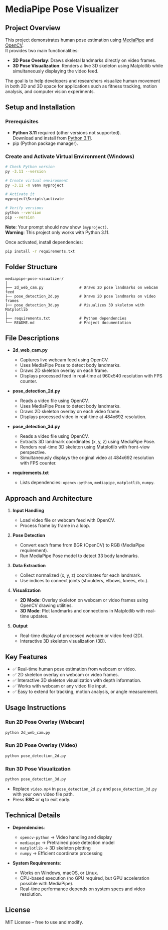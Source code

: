 # MediaPipe Pose Visualizer

## Project Overview
This project demonstrates human pose estimation using [MediaPipe](https://developers.google.com/mediapipe) and [OpenCV](https://opencv.org/).  
It provides two main functionalities:
- **2D Pose Overlay**: Draws skeletal landmarks directly on video frames.  
- **3D Pose Visualization**: Renders a live 3D skeleton using Matplotlib while simultaneously displaying the video feed.  

The goal is to help developers and researchers visualize human movement in both 2D and 3D space for applications such as fitness tracking, motion analysis, and computer vision experiments.

## Setup and Installation

### Prerequisites
- **Python 3.11** required (other versions not supported).  
  Download and install from [Python 3.11](https://www.python.org/downloads/release/python-3110/).  
- pip (Python package manager).  

### Create and Activate Virtual Environment (Windows)
```bash
# Check Python version
py -3.11 --version

# Create virtual environment
py -3.11 -m venv myproject

# Activate it
myproject\Scripts\activate

# Verify versions
python --version
pip --version
```

**Note**: Your prompt should now show `(myproject)`.  
**Warning**: This project only works with Python 3.11.

Once activated, install dependencies:
```bash
pip install -r requirements.txt
```

## Folder Structure
```
mediapipe-pose-visualizer/
│
├── 2d_web_cam.py                # Draws 2D pose landmarks on webcam feed
├── pose_detection_2d.py         # Draws 2D pose landmarks on video frames
├── pose_detection_3d.py         # Visualizes 3D skeleton with Matplotlib
│
├── requirements.txt             # Python dependencies
└── README.md                    # Project documentation
```

## File Descriptions
- **2d_web_cam.py**  
  - Captures live webcam feed using OpenCV.  
  - Uses MediaPipe Pose to detect body landmarks.  
  - Draws 2D skeleton overlay on each frame.  
  - Displays processed feed in real-time at 960x540 resolution with FPS counter.  

- **pose_detection_2d.py**  
  - Reads a video file using OpenCV.  
  - Uses MediaPipe Pose to detect body landmarks.  
  - Draws 2D skeleton overlay on each video frame.  
  - Displays processed video in real-time at 484x692 resolution.  

- **pose_detection_3d.py**  
  - Reads a video file using OpenCV.  
  - Extracts 3D landmark coordinates (x, y, z) using MediaPipe Pose.  
  - Renders real-time 3D skeleton using Matplotlib with front-view perspective.  
  - Simultaneously displays the original video at 484x692 resolution with FPS counter.  

- **requirements.txt**  
  - Lists dependencies: `opencv-python`, `mediapipe`, `matplotlib`, `numpy`.  

## Approach and Architecture
1. **Input Handling**
   - Load video file or webcam feed with OpenCV.
   - Process frame by frame in a loop.

2. **Pose Detection**
   - Convert each frame from BGR (OpenCV) to RGB (MediaPipe requirement).
   - Run MediaPipe Pose model to detect 33 body landmarks.

3. **Data Extraction**
   - Collect normalized (x, y, z) coordinates for each landmark.
   - Use indices to connect joints (shoulders, elbows, knees, etc.).

4. **Visualization**
   - **2D Mode**: Overlay skeleton on webcam or video frames using OpenCV drawing utilities.  
   - **3D Mode**: Plot landmarks and connections in Matplotlib with real-time updates.  

5. **Output**
   - Real-time display of processed webcam or video feed (2D).  
   - Interactive 3D skeleton visualization (3D).  

## Key Features
- ✅ Real-time human pose estimation from webcam or video.  
- ✅ 2D skeleton overlay on webcam or video frames.  
- ✅ Interactive 3D skeleton visualization with depth information.  
- ✅ Works with webcam or any video file input.  
- ✅ Easy to extend for tracking, motion analysis, or angle measurement.  

## Usage Instructions

### Run 2D Pose Overlay (Webcam)
```bash
python 2d_web_cam.py
```

### Run 2D Pose Overlay (Video)
```bash
python pose_detection_2d.py
```

### Run 3D Pose Visualization
```bash
python pose_detection_3d.py
```

- Replace `video.mp4` in `pose_detection_2d.py` and `pose_detection_3d.py` with your own video file path.  
- Press **ESC** or **q** to exit early.  

## Technical Details
- **Dependencies**:
  - `opencv-python` → Video handling and display  
  - `mediapipe` → Pretrained pose detection model  
  - `matplotlib` → 3D skeleton plotting  
  - `numpy` → Efficient coordinate processing  

- **System Requirements**:
  - Works on Windows, macOS, or Linux.  
  - CPU-based execution (no GPU required, but GPU acceleration possible with MediaPipe).  
  - Real-time performance depends on system specs and video resolution.  

## License
MIT License – free to use and modify.